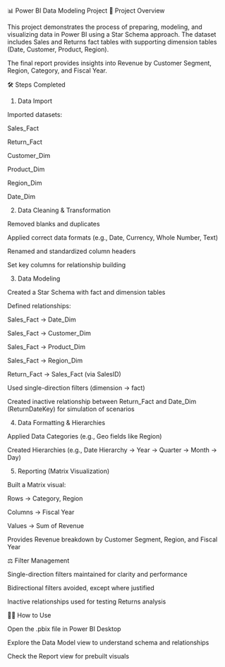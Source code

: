 📊 Power BI Data Modeling Project
🚀 Project Overview

This project demonstrates the process of preparing, modeling, and visualizing data in Power BI using a Star Schema approach. The dataset includes Sales and Returns fact tables with supporting dimension tables (Date, Customer, Product, Region).

The final report provides insights into Revenue by Customer Segment, Region, Category, and Fiscal Year.

🛠 Steps Completed
1. Data Import

Imported datasets:

Sales_Fact

Return_Fact

Customer_Dim

Product_Dim

Region_Dim

Date_Dim

2. Data Cleaning & Transformation

Removed blanks and duplicates

Applied correct data formats (e.g., Date, Currency, Whole Number, Text)

Renamed and standardized column headers

Set key columns for relationship building

3. Data Modeling

Created a Star Schema with fact and dimension tables

Defined relationships:

Sales_Fact → Date_Dim

Sales_Fact → Customer_Dim

Sales_Fact → Product_Dim

Sales_Fact → Region_Dim

Return_Fact → Sales_Fact (via SalesID)

Used single-direction filters (dimension → fact)

Created inactive relationship between Return_Fact and Date_Dim (ReturnDateKey) for simulation of scenarios

4. Data Formatting & Hierarchies

Applied Data Categories (e.g., Geo fields like Region)

Created Hierarchies (e.g., Date Hierarchy → Year → Quarter → Month → Day)

5. Reporting (Matrix Visualization)

Built a Matrix visual:

Rows → Category, Region

Columns → Fiscal Year

Values → Sum of Revenue

Provides Revenue breakdown by Customer Segment, Region, and Fiscal Year

⚖️ Filter Management

Single-direction filters maintained for clarity and performance

Bidirectional filters avoided, except where justified

Inactive relationships used for testing Returns analysis

🧑‍💻 How to Use

Open the .pbix file in Power BI Desktop

Explore the Data Model view to understand schema and relationships

Check the Report view for prebuilt visuals
